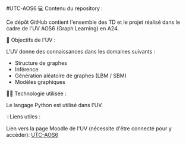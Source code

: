 #UTC-AOS6
💻︎ Contenu du repository :

Ce dépôt GitHub contient l'ensemble des TD et le projet réalisé dans le cadre de l'UV AOS6 (Graph Learning) en A24.

🎯 Objectifs de l'UV :

L'UV donne des connaissances dans les domaines suivants :
* Structure de graphes
* Inférence
* Génération aléatoire de graphes (LBM / SBM)
*  Modèles graphiques


🧑‍💻 Technologie utilisée :

Le langage Python est utilisé dans l'UV.

💡Liens utiles :

Lien vers la page Moodle de l'UV (nécessite d'être connecté pour y accéder): [UTC-AOS6](https://moodle.utc.fr/course/view.php?id=2646)